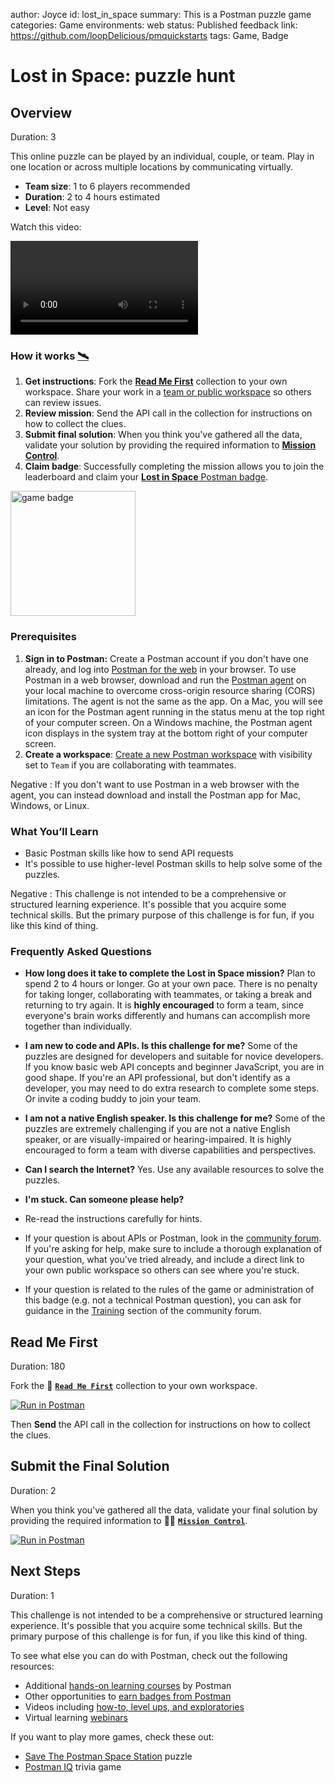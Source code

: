 author: Joyce
id: lost_in_space
summary: This is a Postman puzzle game
categories: Game
environments: web
status: Published
feedback link: https://github.com/loopDelicious/pmquickstarts
tags: Game, Badge

# Lost in Space: puzzle hunt

<!-- ------------------------ -->

## Overview

Duration: 3

This online puzzle can be played by an individual, couple, or team. Play in one location or across multiple locations by communicating virtually.

- **Team size**: 1 to 6 players recommended
- **Duration**: 2 to 4 hours estimated
- **Level**: Not easy

Watch this video:

<video id="izbtF66EO1U"></video>

### How it works [🛰️](https://4d0c1c01-a3d2-45f5-bf3c-4361da46203f.mock.pstmn.io/hints)

1. **Get instructions**: Fork the [**Read Me First**](https://www.postman.com/postman/workspace/lost-in-space/collection/1559645-d0f86bd4-ba8d-4876-8161-9b3361de1351) collection to your own workspace. Share your work in a [team or public workspace](https://learning.postman.com/docs/collaborating-in-postman/using-workspaces/creating-workspaces/#creating-a-new-workspace) so others can review issues.
2. **Review mission**: Send the API call in the collection for instructions on how to collect the clues.
3. **Submit final solution**: When you think you've gathered all the data, validate your solution by providing the required information to [**Mission Control**](https://www.postman.com/postman/workspace/lost-in-space/collection/1559645-4bc6b58a-3462-4e0a-ba10-79bc68761a9b?ctx=documentation).
4. **Claim badge**: Successfully completing the mission allows you to join the leaderboard and claim your [**Lost in Space** Postman badge](https://badgr.com/public/badges/hkQxukdrTd6bEw9RT4MQcQ).

<img src="assets/lost.png" alt="game badge" width="200">

### Prerequisites

1. **Sign in to Postman:** Create a Postman account if you don't have one already, and log into [Postman for the web](https://go.postman.co) in your browser. To use Postman in a web browser, download and run the [Postman agent](https://www.postman.com/downloads/) on your local machine to overcome cross-origin resource sharing (CORS) limitations. The agent is not the same as the app. On a Mac, you will see an icon for the Postman agent running in the status menu at the top right of your computer screen. On a Windows machine, the Postman agent icon displays in the system tray at the bottom right of your computer screen.
1. **Create a workspace**: [Create a new Postman workspace](https://learning.postman.com/docs/collaborating-in-postman/using-workspaces/creating-workspaces/#creating-a-public-workspace) with visibility set to `Team` if you are collaborating with teammates.

Negative
: If you don't want to use Postman in a web browser with the agent, you can instead download and install the Postman app for Mac, Windows, or Linux.

### What You’ll Learn

- Basic Postman skills like how to send API requests
- It's possible to use higher-level Postman skills to help solve some of the puzzles.

Negative
: This challenge is not intended to be a comprehensive or structured learning experience. It's possible that you acquire some technical skills. But the primary purpose of this challenge is for fun, if you like this kind of thing.

### Frequently Asked Questions

- **How long does it take to complete the Lost in Space mission?** Plan to spend 2 to 4 hours or longer. Go at your own pace. There is no penalty for taking longer, collaborating with teammates, or taking a break and returning to try again. It is **highly encouraged** to form a team, since everyone's brain works differently and humans can accomplish more together than individually.
- **I am new to code and APIs. Is this challenge for me?** Some of the puzzles are designed for developers and suitable for novice developers. If you know basic web API concepts and beginner JavaScript, you are in good shape. If you're an API professional, but don't identify as a developer, you may need to do extra research to complete some steps. Or invite a coding buddy to join your team.
- **I am not a native English speaker. Is this challenge for me?** Some of the puzzles are extremely challenging if you are not a native English speaker, or are visually-impaired or hearing-impaired. It is highly encouraged to form a team with diverse capabilities and perspectives.
- **Can I search the Internet?** Yes. Use any available resources to solve the puzzles.
- **I'm stuck. Can someone please help?**

- Re-read the instructions carefully for hints.
- If your question is about APIs or Postman, look in the [community forum](https://community.postman.com/). If you're asking for help, make sure to include a thorough explanation of your question, what you've tried already, and include a direct link to your own public workspace so others can see where you're stuck.
- If your question is related to the rules of the game or administration of this badge (e.g. not a technical Postman question), you can ask for guidance in the [Training](https://community.postman.com/c/training/38) section of the community forum.

<!-- ------------------------ -->

## Read Me First

Duration: 180

Fork the 📓 [**`Read Me First`**](https://www.postman.com/postman/workspace/lost-in-space/collection/1559645-d0f86bd4-ba8d-4876-8161-9b3361de1351) collection to your own workspace.

[![Run in Postman](assets/button.svg)](https://god.gw.postman.com/run-collection/1559645-d0f86bd4-ba8d-4876-8161-9b3361de1351?action=collection%2Ffork&collection-url=entityId%3D1559645-d0f86bd4-ba8d-4876-8161-9b3361de1351%26entityType%3Dcollection%26workspaceId%3Dbe17b38e-55a7-40d6-931a-6c394d6f5dec)

Then **Send** the API call in the collection for instructions on how to collect the clues.

<!-- ------------------------ -->

## Submit the Final Solution

Duration: 2

When you think you've gathered all the data, validate your final solution by providing the required information to 👩‍🚀 [**`Mission Control`**](https://www.postman.com/postman/workspace/lost-in-space/collection/1559645-4bc6b58a-3462-4e0a-ba10-79bc68761a9b?ctx=documentation).

[![Run in Postman](assets/button.svg)](https://god.gw.postman.com/run-collection/1559645-4bc6b58a-3462-4e0a-ba10-79bc68761a9b?action=collection%2Ffork&collection-url=entityId%3D1559645-4bc6b58a-3462-4e0a-ba10-79bc68761a9b%26entityType%3Dcollection%26workspaceId%3Dbe17b38e-55a7-40d6-931a-6c394d6f5dec)

<!-- ------------------------ -->

## Next Steps

Duration: 1

This challenge is not intended to be a comprehensive or structured learning experience. It's possible that you acquire some technical skills. But the primary purpose of this challenge is for fun, if you like this kind of thing.

To see what else you can do with Postman, check out the following resources:

- Additional [hands-on learning courses](https://quickstarts.postman.com) by Postman
- Other opportunities to [earn badges from Postman](https://badgr.com/public/issuers/BC0x4AQaQPC7lFilsBP_tQ/badges)
- Videos including [how-to, level ups, and exploratories](https://www.youtube.com/@postman)
- Virtual learning [webinars](https://www.postman.com/events/intergalactic/)

If you want to play more games, check these out:

- [Save The Postman Space Station](https://www.postman.com/galaxy-quest-996184/workspace/affb729a-14e7-46e1-a238-bcfe9d615b28/overview) puzzle
- [Postman IQ](https://www.postman.com/postman/workspace/postman-games/collection/13059338-c3e32cda-40a2-4ea3-a521-3109c720af80) trivia game
